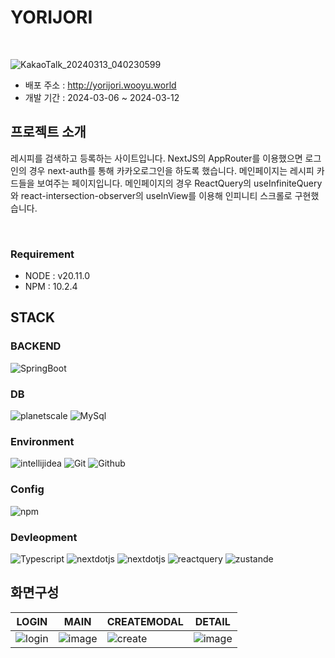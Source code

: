 # YORIJORI

<br/>

![KakaoTalk_20240313_040230599](https://github.com/wooyoung294/YoriJori/assets/160103260/f09b2dc4-3fc9-4c4d-8afa-e4879063683a)


+ 배포 주소 : http://yorijori.wooyu.world
+ 개발 기간 : 2024-03-06 ~ 2024-03-12

## 프로젝트 소개

레시피를 검색하고 등록하는 사이트입니다. NextJS의 AppRouter를 이용했으면 
로그인의 경우 next-auth를 통해 카카오로그인을 하도록 했습니다.
메인페이지는 레시피 카드들을 보여주는 페이지입니다.
메인페이지의 경우 ReactQuery의 useInfiniteQuery 와 react-intersection-observer의 useInView를 이용해 인피니티 스크롤로 구현했습니다.

<br/>


### Requirement
+ NODE : v20.11.0
+ NPM  : 10.2.4


## STACK

### BACKEND 
![SpringBoot](https://img.shields.io/badge/SpringBoot-444444?style=for-the-badge&logo=SpringBoot)

### DB
![planetscale](https://img.shields.io/badge/planetscale-444444?style=for-the-badge&logo=planetscale) ![MySql](https://img.shields.io/badge/MySql-blue?style=for-the-badge&logo=MySql&logoColor=black)
### Environment
![intellijidea](https://img.shields.io/badge/intellijidea-000000?style=for-the-badge&logo=intellijidea)
<img src="https://camo.githubusercontent.com/8d433710b84192cd318b602aadcf296eed6c443fea42c2f06fba2ce65a49a412/68747470733a2f2f696d672e736869656c64732e696f2f62616467652f4769742d4630353033323f7374796c653d666f722d7468652d6261646765266c6f676f3d476974266c6f676f436f6c6f723d7768697465" alt="Git" data-canonical-src="https://img.shields.io/badge/Git-F05032?style=for-the-badge&amp;logo=Git&amp;logoColor=white" style="max-width: 100%;">  <img src="https://camo.githubusercontent.com/dc4e9f7ea9597ea5a27629a36afb9ef8697569c621ccb42369070012b4092ae1/68747470733a2f2f696d672e736869656c64732e696f2f62616467652f4769744875622d3138313731373f7374796c653d666f722d7468652d6261646765266c6f676f3d476974487562266c6f676f436f6c6f723d7768697465" alt="Github" data-canonical-src="https://img.shields.io/badge/GitHub-181717?style=for-the-badge&amp;logo=GitHub&amp;logoColor=white" style="max-width: 100%;">


### Config
<img src="https://camo.githubusercontent.com/03a1992c246dcbdbaa772714e7c4d0fa4bb3b0de8a6a157405d17f8f8bd7cdf0/68747470733a2f2f696d672e736869656c64732e696f2f62616467652f6e706d2d4342333833373f7374796c653d666f722d7468652d6261646765266c6f676f3d6e706d266c6f676f436f6c6f723d7768697465" alt="npm" data-canonical-src="https://img.shields.io/badge/npm-CB3837?style=for-the-badge&amp;logo=npm&amp;logoColor=white" style="max-width: 100%;">

### Devleopment
![Typescript](https://img.shields.io/badge/Typescript-444444?style=for-the-badge&logo=Typescript)
![nextdotjs](https://img.shields.io/badge/nextjs-444444?style=for-the-badge&logo=nextdotjs&logoColor=white)
![nextdotjs](https://img.shields.io/badge/nextAuth-444444?style=for-the-badge&logo=nextdotjs&logoColor=white)
![reactquery](https://img.shields.io/badge/reactquery-444444?style=for-the-badge&logo=reactquery)
![zustande](https://img.shields.io/badge/zustande-444444?style=for-the-badge)
<br/>

## 화면구성
|LOGIN|MAIN|CREATEMODAL|DETAIL|
|------|---|---|---|
|![login](https://github.com/wooyoung294/YoriJori/assets/160103260/11cfa44f-fa68-4a41-82e6-6c95cbcfbfb1)|![image](https://github.com/wooyoung294/YoriJori/assets/160103260/b62287a1-9e49-44f3-acf9-efc43868a696)|![create](https://github.com/wooyoung294/YoriJori/assets/160103260/978c8f6d-b28c-4f02-9779-6bac6b6118f1)|![image](https://github.com/wooyoung294/YoriJori/assets/160103260/00659dde-de04-435d-a349-ea034d224e05)|
